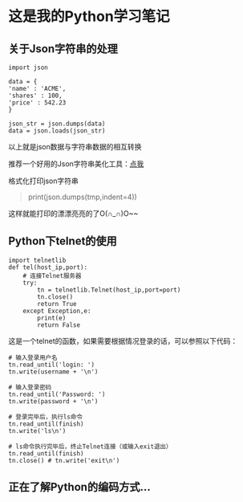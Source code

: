 # 这是我的Python学习笔记
## 关于Json字符串的处理

```
import json
 
data = {
'name' : 'ACME',
'shares' : 100,
'price' : 542.23
}
 
json_str = json.dumps(data)
data = json.loads(json_str)
```
以上就是json数据与字符串数据的相互转换

推荐一个好用的Json字符串美化工具：[点我](http://tools.jb51.net/code/json#home)

格式化打印json字符串

>print(json.dumps(tmp,indent=4))

这样就能打印的漂漂亮亮的了O(∩_∩)O~~


## Python下telnet的使用
```
import telnetlib
def tel(host_ip,port):
    # 连接Telnet服务器
    try:
        tn = telnetlib.Telnet(host_ip,port=port)
        tn.close()
        return True
    except Exception,e:
        print(e)
        return False
```
这是一个telnet的函数，如果需要根据情况登录的话，可以参照以下代码：
```
# 输入登录用户名
tn.read_until('login: ')
tn.write(username + '\n')

# 输入登录密码
tn.read_until('Password: ')
tn.write(password + '\n')

# 登录完毕后，执行ls命令
tn.read_until(finish)
tn.write('ls\n')

# ls命令执行完毕后，终止Telnet连接（或输入exit退出）
tn.read_until(finish)
tn.close() # tn.write('exit\n')
```

## 正在了解Python的编码方式...
